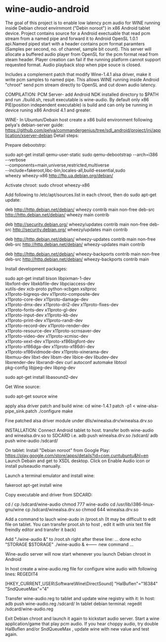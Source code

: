 # wine-audio-android
The goal of this project is to enable low latency pcm audio for WINE running inside Debian chroot envirnmont ("Debin noroot") in x86 Android tablet device.
Project contains source for a Android exectuable that read pcm stream from a named pipe and forward it to Android OpenSL 1.0.1 api.Named piped start with a header contains pcm format paramters  (Samples per second, no. of channel, sample bit count). This server will allocate a buffered audio player from OpenSL for the pcm format read from steam header. Player creation can fail if the running platform cannot support requested format. Audio playback stop when pipe souce is closed.

Includes a complement patch that modify Wine-1.4.1 alsa driver, make it write pcm samples to named pipe. This allows WINE running inside Android "chroot" send pcm stream directly to OpenSL and cut down audio latency.

COMPILATION:
PCM Server- add Android NDK installed directory to $PATH and run ./build.sh, result executable is wine-audio.
By default only x86 PIE(position independent executable) is build and can only be running in device runing x86 Android 4.1 and greater.

WINE- In Ubuntun/Debain host create a x86 build environment following pelya's debian-server guide:
<https://github.com/pelya/commandergenius/tree/sdl_android/project/jni/application/xserver-debian>
Detail steps:

Prepare debootstrp:

sudo apt-get install qemu-user-static
sudo qemu-debootstrap --arch=i386 --verbose \
        --components=main,universe,restricted,multiverse \
        --include=fakeroot,libc-bin,locales-all,build-essential,sudo \
        wheezy wheezy-x86 http://ftp.ua.debian.org/debian/


Activate chroot: 
sudo chroot wheezy-x86

Add following to /etc/apt/sources.list in each chroot, then do sudo apt-get update:

deb http://http.debian.net/debian/ wheezy contrib main non-free
deb-src http://http.debian.net/debian/ wheezy main contrib

deb http://security.debian.org/ wheezy/updates contrib main non-free
deb-src http://security.debian.org/ wheezy/updates main contrib

deb http://http.debian.net/debian/ wheezy-updates contrib main non-free
deb-src http://http.debian.net/debian/ wheezy-updates main contrib

deb http://http.debian.net/debian/ wheezy-backports contrib main non-free
deb-src http://http.debian.net/debian/ wheezy-backports contrib main

Install development packages:

sudo apt-get install bison libpixman-1-dev \
libxfont-dev libxkbfile-dev libpciaccess-dev \
xutils-dev xcb-proto python-xcbgen xsltproc \
x11proto-bigreqs-dev x11proto-composite-dev \
x11proto-core-dev x11proto-damage-dev \
x11proto-dmx-dev x11proto-dri2-dev x11proto-fixes-dev \
x11proto-fonts-dev x11proto-gl-dev \
x11proto-input-dev x11proto-kb-dev \
x11proto-print-dev x11proto-randr-dev \
x11proto-record-dev x11proto-render-dev \
x11proto-resource-dev x11proto-scrnsaver-dev \
x11proto-video-dev x11proto-xcmisc-dev \
x11proto-xext-dev x11proto-xf86bigfont-dev \
x11proto-xf86dga-dev x11proto-xf86dri-dev \
x11proto-xf86vidmode-dev x11proto-xinerama-dev \
libxmuu-dev libxt-dev libsm-dev libice-dev libudev-dev \
libxrender-dev libxrandr-dev curl autoconf automake libtool \
pkg-config libjpeg-dev libpng-dev

sudo apt-get install libasound2-dev

Get Wine source:

sudo apt-get source wine

apply alsa driver patch and build wine:
cd wine-1.4.1
patch -p1 < wine-alsa-pipe_sink.patch
./configure
make

Fine patched alsa driver module under dlls/winealsa.drv/winealsa.drv.so

INSTALLATION:
Connect Android tablet to host. transfer both wine-audio and winealsa.drv.so to SDCARD
i.e.
adb push winealsa.drv.so /sdcard/
adb push wine-audio /sdcard/

On tablet: Install "Debian noroot" from Google Play: <https://play.google.com/store/apps/details?id=com.cuntubuntu&hl=en>
Launch Debain and get to XSDL desktop. Click on Enable Audio icon or install pulseaudio manually.

Launch a terminal emulator and install wine:

fakeroot apt-get install wine

Copy executable and driver from SDCARD:

cd /
cp /sdcard/wine-audio
chmod 777 wine-audio
cd /usr/lib/i386-linux-gnu/wine
cp /sdcard/winealsa.drv.so
chmod 644 winealsa.drv.so

Add a command to lauch wine-audo in /proot.sh (It may be difficult to edit file on tablet. You can transfer proot.sh to host , edit it with unix text file freindly editor and transfer it back)

Add  "./wine-audio &" to /root.sh right after these line:
...
done
echo "STORAGE $STORAGE"
./wine-audio &    <--- new command
...

Wine-audio server will now start whenever you launch Debian chroot in Android 

In host create a wine-audio.reg file for configure wine audio with following lines:
REGEDIT4

[HKEY_CURRENT_USER\Software\Wine\DirectSound]
"HalBuflen"="16384"
"SndQueueMax"="4"

Transfer wine-audio.reg to tablet and update wine registry with it:
In host:  adb push wine-audio.reg /sdcard/
In tablet debian terminal:  regedit /sdcard/wine-audio.reg

Exit Debian chroot and launch it again to kickstart audio server. Start a wine application/game that play pcm audio.
If you hear choppy audio, try double HalBuflen and/or SndQueueMax , update wine with new value and test again.












